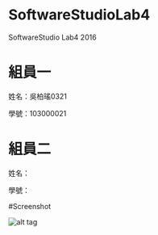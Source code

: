 ﻿# SoftwareStudioLab4
SoftwareStudio Lab4 2016

# 組員一

姓名：吳柏瑤0321

學號：103000021

# 組員二

姓名：

學號：

#Screenshot

![alt tag](/csc.png)